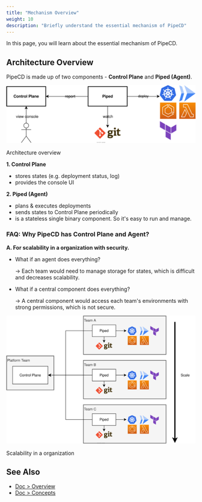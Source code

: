 ```yaml
---
title: "Mechanism Overview"
weight: 10
description: "Briefly understand the essential mechanism of PipeCD"
---
```


In this page, you will learn about the essential mechanism of PipeCD.

## Architecture Overview

PipeCD is made up of two components - **Control Plane** and **Piped (Agent)**.

![architecture-overview](/images/overview/architecture-role.svg)
<p class="caption">Architecture overview</p>

**1. Control Plane**
   - stores states (e.g. deployment status, log)
   - provides the console UI

**2. Piped (Agent)**
   - plans & executes deployments
   - sends states to Control Plane periodically
   - is a stateless single binary component. So it's easy to run and manage.

### FAQ: Why PipeCD has Control Plane and Agent?

**A. For scalability in a organization with security.**

- What if an agent does everything?

  -> Each team would need to manage storage for states, which is difficult and decreases scalability.

- What if a central component does everything?

  -> A central component would access each team's environments with strong permissions, which is not secure.

![scalability in a organization](/images/overview/architecture-organization.svg)
<p class="caption">Scalability in a organization</p>

## See Also

- [Doc > Overview](https://pipecd.dev/docs/overview/)
- [Doc > Concepts](https://pipecd.dev/docs/concepts/)
